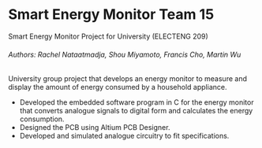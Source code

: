 # Smart Energy Monitor Team 15
Smart Energy Monitor Project for University (ELECTENG 209)
###### Authors: Rachel Nataatmadja, Shou Miyamoto, Francis Cho, Martin Wu 
University group project that develops an energy monitor to measure and display the amount of energy consumed by a household appliance.

- Developed the embedded software program in C for the energy monitor that converts analogue signals to digital form and calculates the energy consumption.
- Designed the PCB using Altium PCB Designer.
- Developed and simulated analogue circuitry to fit specifications.
